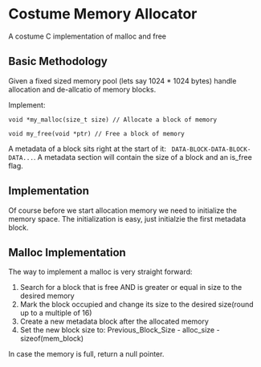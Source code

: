 # Costume Memory Allocator
A costume C implementation of malloc and free

## Basic Methodology
Given a fixed sized memory pool (lets say 1024 * 1024 bytes) handle allocation and de-allcatio of memory blocks.

Implement:
```
void *my_malloc(size_t size) // Allocate a block of memory

void my_free(void *ptr) // Free a block of memory
```

A metadata of a block sits right at the start of it:
``` DATA-BLOCK-DATA-BLOCK-DATA...```.
A metadata section will contain the size of a block and an is_free flag.

## Implementation

Of course before we start allocation memory we need to initialize the memory space. The initialization is easy, just initialzie the first metadata block.

## Malloc Implementation
The way to implement a malloc is very straight forward:

1. Search for a block that is free AND is greater or equal in size to the desired memory
2. Mark the block occupied and change its size to the desired size(round up to a multiple of 16)
3. Create a new metadata block after the allocated memory
4. Set the new block size to: Previous_Block_Size - alloc_size - sizeof(mem_block)

In case the memory is full, return a null pointer.